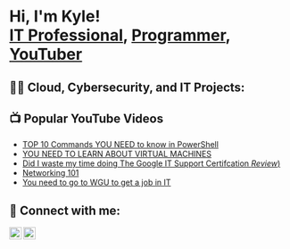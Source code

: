 <h1>Hi, I'm Kyle! <br/><a href="https://www.linkedin.com/in/kyle-dailey/">IT Professional</a>, <a href="https://github.com/Ky1eD">Programmer</a>,  <a href="https://youtube.com/@KMTech17?si=0JXDWcpnMirpD0Tv">YouTuber</a></h1>

<h2>👨‍💻 Cloud, Cybersecurity, and IT Projects:</h2>


<h2>📺 Popular YouTube Videos</h2>

- [TOP 10 Commands YOU NEED to know in PowerShell](https://www.youtube.com/watch?v=oi6i_ImOmvc&t=7s)
- [YOU NEED TO LEARN ABOUT VIRTUAL MACHINES](https://www.youtube.com/watch?v=05wNMdOP5HI&t=15s)
- [Did I waste my time doing The Google IT Support Certifcation *Review*)](https://www.youtube.com/watch?v=DawbhGcQeWs)
- [Networking 101](https://www.youtube.com/watch?v=7UdrAAuIk5M)
- [You need to go to WGU to get a job in IT](https://www.youtube.com/watch?v=pAacxZX9q3Y)

<h2> 🤳 Connect with me:</h2>

[<img align="left" alt="JoshMadakor | YouTube" width="22px" src="https://cdn.jsdelivr.net/npm/simple-icons@v3/icons/youtube.svg" />][youtube]
[<img align="left" alt="JoshMadakor | LinkedIn" width="22px" src="https://cdn.jsdelivr.net/npm/simple-icons@v3/icons/linkedin.svg" />][linkedin]


[youtube]: https://youtube.com/@KMTech17?si=0JXDWcpnMirpD0Tv
[linkedin]: https://linkedin.com/in/kyle-dailey

<!--
**joshmadakor1/joshmadakor1** is a ✨ _special_ ✨ repository because its `README.md` (this file) appears on your GitHub profile.

Here are some ideas to get you started:

- 🔭 I’m currently working on ...
- 🌱 I’m currently learning ...
- 👯 I’m looking to collaborate on ...
- 🤔 I’m looking for help with ...
- 💬 Ask me about ...
- 📫 How to reach me: ...
- 😄 Pronouns: ...
- ⚡ Fun fact: ...
-->
